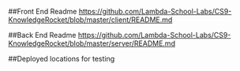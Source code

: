 ##Front End Readme 
https://github.com/Lambda-School-Labs/CS9-KnowledgeRocket/blob/master/client/README.md

##Back End Readme
https://github.com/Lambda-School-Labs/CS9-KnowledgeRocket/blob/master/server/README.md

##Deployed locations for testing
